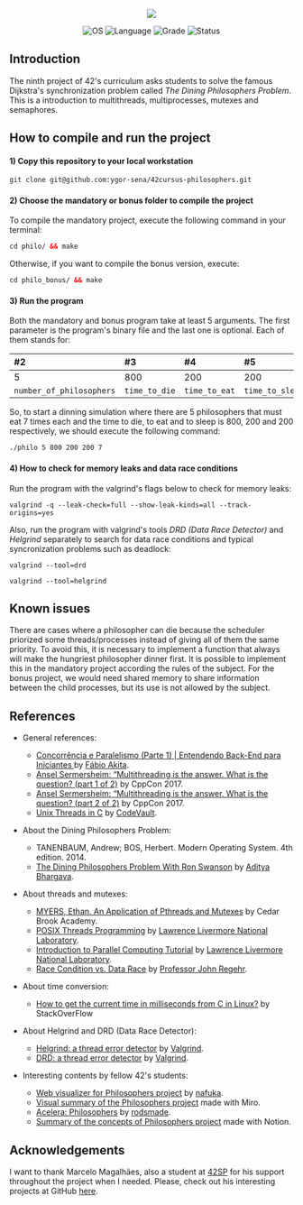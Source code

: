 <p align="center">
    <img src="https://user-images.githubusercontent.com/102881479/220914152-9fea3130-8edc-4f80-b936-be3c8c5e80e1.png">
</p>

<p align="center">
    <img src="https://img.shields.io/badge/OS-Linux-blue" alt="OS">
    <img src="https://img.shields.io/badge/Language-C%20%7C%20C%2B%2B-blue.svg" alt="Language">
    <img src="https://img.shields.io/badge/Grade-125%2F100-brightgreen.svg" alt="Grade">
    <img src="https://img.shields.io/badge/Status-Completed-brightgreen.svg" alt="Status">
</p>

## Introduction

The ninth project of 42's curriculum asks students to solve the famous Dijkstra's synchronization problem called *The Dining Philosophers Problem*. This is a introduction to multithreads, multiprocesses, mutexes and semaphores. 

## How to compile and run the project

#### 1) Copy this repository to your local workstation

```html
git clone git@github.com:ygor-sena/42cursus-philosophers.git
```

#### 2) Choose the mandatory or bonus folder to compile the project

To compile the mandatory project, execute the following command in your terminal:

```html
cd philo/ && make
```

Otherwise, if you want to compile the bonus version, execute:

```html
cd philo_bonus/ && make
```

#### 3) Run the program

Both the mandatory and bonus program take at least 5 arguments. The first parameter is the program's binary file and the last one is optional. Each of them stands for:

| #2 | #3 | #4 | #5 | #6 (optional) |
|:----|:----|:----|:----|:----|
| 5 | 800 | 200 | 200 | 5 |
| `number_of_philosophers` | `time_to_die` | `time_to_eat` | `time_to_sleep` | `number_of_times_each_must_eat` |

So, to start a dinning simulation where there are 5 philosophers that must eat 7 times each and the time to die, to eat and to sleep is 800, 200 and 200 respectively, we should execute the following command:

```html
./philo 5 800 200 200 7
```

#### 4) How to check for memory leaks and data race conditions

Run the program with the valgrind's flags below to check for memory leaks:

```
valgrind -q --leak-check=full --show-leak-kinds=all --track-origins=yes
```

Also, run the program with valgrind's tools *DRD (Data Race Detector)* and *Helgrind* separately to search for data race conditions and typical syncronization problems such as deadlock:

```
valgrind --tool=drd 
```

```
valgrind --tool=helgrind 
```

## Known issues

There are cases where a philosopher can die because the scheduler priorized some threads/processes instead of giving all of them the same priority. To avoid this, it is necessary to implement a function that always will make the hungriest philosopher dinner first. It is possible to implement this in the mandatory project according the rules of the subject. For the bonus project, we would need shared memory to share information between the child processes, but its use is not allowed by the subject.

## References

- General references:
  - [Concorrência e Paralelismo (Parte 1) | Entendendo Back-End para Iniciantes ](https://www.youtube.com/watch?v=cx1ULv4wYxM) by [Fábio Akita](https://www.youtube.com/@Akitando).
  - [Ansel Sermersheim: “Multithreading is the answer. What is the question? (part 1 of 2)](https://www.youtube.com/watch?v=GNw3RXr-VJk) by CppCon 2017.
  - [Ansel Sermersheim: “Multithreading is the answer. What is the question? (part 2 of 2)](https://www.youtube.com/watch?v=sDLQWivf1-I) by CppCon 2017.
  - [Unix Threads in C](https://www.youtube.com/watch?v=d9s_d28yJq0&list=PLfqABt5AS4FmuQf70psXrsMLEDQXNkLq2) by [CodeVault](https://www.youtube.com/@CodeVault).

- About the Dining Philosophers Problem:
  - TANENBAUM, Andrew; BOS, Herbert. Modern Operating System. 4th edition. 2014.
  - [The Dining Philosophers Problem With Ron Swanson](https://www.adit.io/posts/2013-05-11-The-Dining-Philosophers-Problem-With-Ron-Swanson.html) by [Aditya Bhargava](https://www.adit.io/index.html).

- About threads and mutexes:
  - [MYERS, Ethan. An Application of Pthreads and Mutexes](https://files.kipr.org/gcer/2009/proceedings/Myers_ApplicationPthreads.pdf) by Cedar Brook Academy.
  - [POSIX Threads Programming](https://hpc-tutorials.llnl.gov/posix/) by [Lawrence Livermore National Laboratory](https://www.llnl.gov/).
  - [Introduction to Parallel Computing Tutorial](https://hpc.llnl.gov/documentation/tutorials/introduction-parallel-computing-tutorial##Overview) by [Lawrence Livermore National Laboratory](https://www.llnl.gov/).
  - [Race Condition vs. Data Race](https://blog.regehr.org/archives/490) by [Professor John Regehr](https://blog.regehr.org/).

- About time conversion:
  - [How to get the current time in milliseconds from C in Linux?](https://stackoverflow.com/questions/3756323/how-to-get-the-current-time-in-milliseconds-from-c-in-linux#17371925) by StackOverFlow
  
- About Helgrind and DRD (Data Race Detector):
  - [Helgrind: a thread error detector](https://valgrind.org/docs/manual/hg-manual.html) by [Valgrind](https://valgrind.org/).
  - [DRD: a thread error detector](https://valgrind.org/docs/manual/drd-manual.html) by [Valgrind](https://valgrind.org/).
  
- Interesting contents by fellow 42's students:
  - [Web visualizer for Philosophers project](https://github.com/nafuka11/philosophers-visualizer) by [nafuka](https://github.com/nafuka11).
  - [Visual summary of the Philosophers project](https://miro.com/app/board/o9J_l0AjIkc=/) made with Miro.
  - [Acelera: Philosophers](https://rodsmade.notion.site/Acelera-Philosophers-a82a52edabe24ea4a382393fae6c4531) by [rodsmade](https://github.com/rodsmade).
  - [Summary of the concepts of Philosophers project](https://www.notion.so/Philosophers-2b872948598e4f0cba91c66d8b5ba821) made with Notion.

## Acknowledgements

I want to thank Marcelo Magalhães, also a student at [42SP](https://www.42sp.org.br/) for his support throughout the project when I needed. Please, check out his interesting projects at GitHub [here](https://github.com/magalhaesm).
